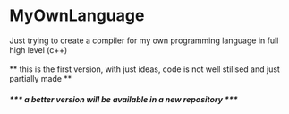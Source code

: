 # MyOwnLanguage
Just trying to create a compiler for my own programming language in full high level (c++) <br>
<br>
** this is the first version, with just ideas, code is not well stilised and just partially made **
##### *** a better version will be available in a new repository *** #####
